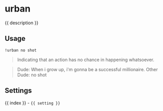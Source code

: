 # urban

<script setup>
import { settings as s } from "../../settings/urban.js"
const { description, ...settings } = s
</script>

{{ description }}

## Usage

`!urban no shot`

> Indicating that an action has no chance in happening whatsoever.

> Dude: When i grow up, i'm gonna be a successful millionaire. Other Dude: no shot 

## Settings
<div v-for="(setting, index) in settings">
{{ index }} - <code>{{ setting }}</code>
</div>
